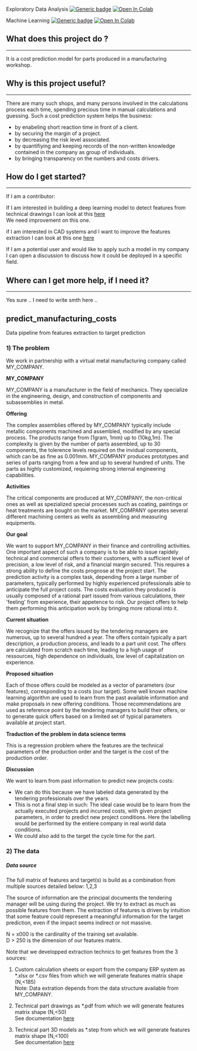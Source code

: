 Exploratory Data Analysis
[![Generic badge](https://img.shields.io/badge/Offline_View-Open-Blue.svg)](https://nbviewer.jupyter.org/github/BruSunshine/manufacturing_costs_prediction/blob/main/project_eda.ipynb) [![Open In Colab](https://colab.research.google.com/assets/colab-badge.svg)](https://colab.research.google.com/github/BruSunshine/manufacturing_costs_prediction/blob/main/project_eda.ipynb)

Machine Learning
[![Generic badge](https://img.shields.io/badge/Offline_View-Open-Blue.svg)](https://nbviewer.jupyter.org/github/BruSunshine/manufacturing_costs_prediction/blob/main/project_ml.ipynb) [![Open In Colab](https://colab.research.google.com/assets/colab-badge.svg)](https://colab.research.google.com/github/BruSunshine/manufacturing_costs_prediction/blob/main/project_ml.ipynb)

## What does this project do ?
----- 
It is a cost prediction model for parts produced in a manufacturing workshop.

## Why is this project useful?
-----
There are many such shops, and many persons involved in the calculations process each time, spending precious time in manual calculations and guessing.
Such a cost prediction system helps the business:  
- by enabeling short reaction time in front of a client. 
- by securing the margin of a project.
- by decreasing the risk level associated.
- by quantifiying and keeping records of the non-written knowledge contained in the company as group of individuals.
- by bringing transparency on the numbers and costs drivers.

## How do I get started?
-----

If I am a contributor:

If I am interested in building a deep learning model to detect features from technical drawings I can look at this [here](https://github.com/BruSunshine/features_extractor_2Dpdf/blob/main/README.md)  
We need improvement on this one.

if I am interested in CAD systems and I want to improve the features extraction I can look at this one [here](https://github.com/BruSunshine/features_extractor_3Dstep/blob/main/README.md)  

If I am a potential user and would like to apply such a model in my company I can open a discussion to discuss how it could be deployed in a specific field.  

## Where can I get more help, if I need it?
-----
 Yes sure .. I need to write smth here ..


## predict_manufacturing_costs
Data pipeline from features extraction to target prediction

### 1) The problem

We work in partnership with a virtual metal manufacturing company called MY_COMPANY.

**MY_COMPANY**  

MY_COMPANY is a manufacturer in the field of mechanics. They specialize in the engineering, design, and construction of components and subassemblies in metal.

**Offering**  

The complex assemblies offered by MY_COMPANY typically include metallic components machined and assembled, modified by any special process. The products range from (1gram, 1mm) up to (10kg,1m). The complexity is given by the number of parts assembled, up to 30 components, the tolerence levels required on the invidual components, which can be as fine as 0.001mm.
MY_COMPANY produces prototypes and series of parts ranging from a few and up to several hundred of units. The parts as highly customized, requiering strong internal engineering capabilities.

**Activities**  

The critical components are produced at MY_COMPANY, the non-critical ones as well as spezialized special processes such as coating, paintings or heat treatments are bought on the market.
MY_COMPANY operates several different machining centers as wells as assembling and measuring equipments.

**Our goal**  

We want to support MY_COMPANY in their finance and controlling activities.
One important aspect of such a company is to be able to issue rapidely technical and commercial offers to their customers, with a sufficient level of precision, a low level of risk, and a financial margin secured. This requires a strong ability to define the costs prognose at the project start.
The prediction activity is a complex task, depending from a large number of parameters, typically performed by highly experienced professionals able to anticipate the full project costs.
The costs evaluation they produced is usually composed of a rational part issued from various calculations, their 'feeling' from experience, their appetence to risk.
Our project offers to help them performing this anticipation work by bringing more rational into it.

**Current situation**  

We recognize that the offers issued by the tendering managers are numerous, up to several hundred a year.
The offers contain typically a part description, a production process, and leads to a part unit cost.
The offers are calculated from scratch each time, leading to a high usage of ressources, high dependence on individuals, low level of capitalization on experience. 

**Proposed situation**  

Each of those offers could be modeled as a vector of parameters (our features), corresponding to a costs (our target). Some well known machine learning algorithm are used to learn from the past available information and make proposals in new offering conditions. Those recommendations are used as reference point by the tendering managers to build their offers, or to generate quick offers based on a limited set of typical parameters available at project start.

**Traduction of the problem in data science terms**  

This is a regression problem where the features are the technical parameters of the production order and the target is the cost of the production order.  

**Discussion**  

We want to learn from past information to predict new projects costs:
- We can do this because we have labeled data generated by the tendering professionals over the years.
- This is not a final step in such: The ideal case would be to learn from the actually executed projects and incurred costs, with given project parameters, in order to predict new project conditions. Here the labelling would be performed by the entiere company in real world data conditions.
- We could also add to the target the cycle time for the part.

### 2) The data

##### Data source

The full matrix of features and target(s) is build as a combination from multiple sources detailed below: 1,2,3  

The source of information are the principal documents the tendering manager will be using during the project. We try to extract as much as possible features from them. The extraction of features is driven by intuition that some feature could represent a meaningful information for the target prediction, even if the impact seems indirect or not massive.

N = x000 is the cardinality of the training set available.  
D > 250 is the dimension of our features matrix.  

Note that we developped extraction technics to get features from the 3 sources:

1. Custom calculation sheets or export from the company ERP system as *.xlsx or *.csv files from which we will generate features matrix shape (N,<185)  
Note: Data extration depends from the data structure available from MY_COMPANY.

2. Technical part drawings as \*.pdf from which we will generate features matrix shape (N,<50)  
See documentation [here](https://github.com/BruSunshine/features_extractor_2Dpdf/blob/main/README.md)

3. Technical part 3D models as *.step from which we will generate features matrix shape (N,<100)  
See documentation [here](https://github.com/BruSunshine/features_extractor_3Dstep/blob/main/README.md)



